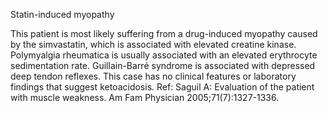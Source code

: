Statin-induced myopathy

This patient is most likely suffering from a drug-induced myopathy caused by the simvastatin, which is associated with elevated creatine kinase. Polymyalgia rheumatica is usually associated with an elevated erythrocyte sedimentation rate. Guillain-Barré syndrome is associated with depressed deep tendon reflexes. This case has no clinical features or laboratory findings that suggest ketoacidosis.
Ref: Saguil A: Evaluation of the patient with muscle weakness. Am Fam Physician 2005;71(7):1327-1336.